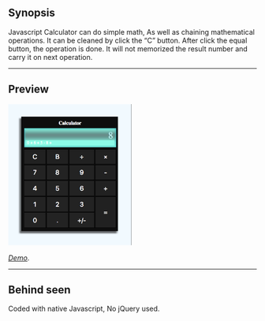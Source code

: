 ## Synopsis

Javascript Calculator can do simple math, As well as chaining mathematical operations. It can be cleaned by click the “C” button. After click the equal button, the operation is done. It will not memorized the result number and carry it on next operation.


---
## Preview

![Project Preview](https://github.com/lizzyQ/Calculator/blob/master/preview.png?raw=true)

[*Demo*](http://codepen.io/lizzyQ/full/qRVXGb/). 


***
## Behind seen

Coded with native Javascript, No jQuery used.
